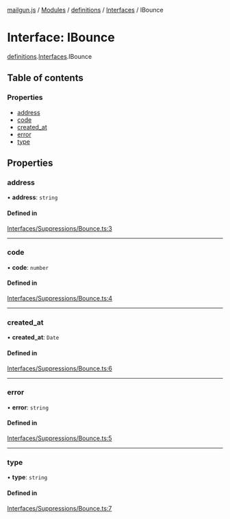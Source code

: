[mailgun.js](../README.md) / [Modules](../modules.md) / [definitions](../modules/definitions.md) / [Interfaces](../modules/definitions.Interfaces.md) / IBounce

# Interface: IBounce

[definitions](../modules/definitions.md).[Interfaces](../modules/definitions.Interfaces.md).IBounce

## Table of contents

### Properties

- [address](definitions.Interfaces.IBounce.md#address)
- [code](definitions.Interfaces.IBounce.md#code)
- [created\_at](definitions.Interfaces.IBounce.md#created_at)
- [error](definitions.Interfaces.IBounce.md#error)
- [type](definitions.Interfaces.IBounce.md#type)

## Properties

### address

• **address**: `string`

#### Defined in

[Interfaces/Suppressions/Bounce.ts:3](https://github.com/mailgun/mailgun.js/blob/d73f136/lib/Interfaces/Suppressions/Bounce.ts#L3)

___

### code

• **code**: `number`

#### Defined in

[Interfaces/Suppressions/Bounce.ts:4](https://github.com/mailgun/mailgun.js/blob/d73f136/lib/Interfaces/Suppressions/Bounce.ts#L4)

___

### created\_at

• **created\_at**: `Date`

#### Defined in

[Interfaces/Suppressions/Bounce.ts:6](https://github.com/mailgun/mailgun.js/blob/d73f136/lib/Interfaces/Suppressions/Bounce.ts#L6)

___

### error

• **error**: `string`

#### Defined in

[Interfaces/Suppressions/Bounce.ts:5](https://github.com/mailgun/mailgun.js/blob/d73f136/lib/Interfaces/Suppressions/Bounce.ts#L5)

___

### type

• **type**: `string`

#### Defined in

[Interfaces/Suppressions/Bounce.ts:7](https://github.com/mailgun/mailgun.js/blob/d73f136/lib/Interfaces/Suppressions/Bounce.ts#L7)
